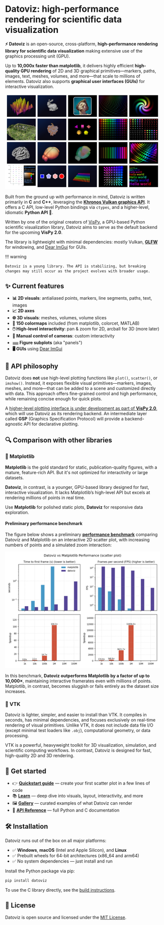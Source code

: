 # Datoviz: high-performance rendering for scientific data visualization

**⚡️ Datoviz** is an open-source, cross-platform, **high-performance rendering library for scientific data visualization** making extensive use of the graphics processing unit (GPU).

Up to **10,000x faster than matplotlib**, it delivers highly efficient **high-quality GPU rendering** of 2D and 3D graphical primitives—markers, paths, images, text, meshes, volumes, and more—that scale to millions of elements. Datoviz also supports **graphical user interfaces (GUIs)** for interactive visualization.

[![](https://raw.githubusercontent.com/datoviz/data/master/hero.jpg)](https://raw.githubusercontent.com/datoviz/data/master/hero.jpg)

Built from the ground up with performance in mind, Datoviz is written primarily in **C** and **C++**, leveraging the [**Khronos Vulkan graphics API**](https://www.vulkan.org/). It offers a C API, low-level Python bindings via `ctypes`, and a higher-level, idiomatic **Python API 🐍**.

Written by one of the original creators of [VisPy](https://vispy.org), a GPU-based Python scientific visualization library, Datoviz aims to serve as the default backend for the upcoming **VisPy 2.0**.

The library is lightweight with minimal dependencies: mostly Vulkan, [**GLFW**](https://www.glfw.org/) for windowing, and [Dear ImGui](https://github.com/ocornut/imgui/) for GUIs.

!!! warning

    Datoviz is a young library. The API is stabilizing, but breaking changes may still occur as the project evolves with broader usage.



## ✨ Current features

* **📊 2D visuals**: antialiased points, markers, line segments, paths, text, images
* **📈 2D axes**
* **🌐 3D visuals**: meshes, volumes, volume slices
* **🌈 150 colormaps** included (from matplotlib, colorcet, MATLAB)
* **🖱️ High-level interactivity**: pan & zoom for 2D, arcball for 3D (more later)
* **🎥 Manual control of cameras**: custom interactivity
* **𓈈 Figure subplots** (aka "panels")
* **🖥️ GUIs** using [Dear ImGui](https://github.com/ocornut/imgui/)


## 🧩 API philosophy

Datoviz does **not** use high-level plotting functions like `plot()`, `scatter()`, or `imshow()`. Instead, it exposes flexible visual primitives—markers, images, meshes, and more—that can be added to a scene and customized directly with data. This approach offers fine-grained control and high performance, while remaining concise enough for quick plots.

A [higher-level plotting interface is under development as part of **VisPy 2.0**](https://github.com/vispy/vispy/discussions/2661), which will use Datoviz as its rendering backend. An intermediate layer called **GSP** (Graphics Specification Protocol) will provide a backend-agnostic API for declarative plotting.


## 🔍 Comparison with other libraries

### 🐍 Matplotlib

**Matplotlib** is the gold standard for static, publication-quality figures, with a mature, feature-rich API. But it's not optimized for interactivity or large datasets.

**Datoviz**, in contrast, is a younger, GPU-based library designed for fast, interactive visualization. It lacks Matplotlib’s high-level API but excels at rendering millions of points in real time.

Use **Matplotlib** for polished static plots, **Datoviz** for responsive data exploration.

#### Preliminary performance benchmark

The figure below shows a preliminary [**performance benchmark**](https://github.com/datoviz/datoviz/blob/main/examples/benchmarks/benchmark_mpl.py) comparing Datoviz and Matplotlib on an interactive 2D scatter plot, with increasing numbers of points and a simulated zoom interaction:

<p align="center">
  <a href="https://github.com/datoviz/datoviz/blob/main/examples/benchmarks/benchmark_mpl.py"><img src="https://raw.githubusercontent.com/datoviz/data/master/screenshots/benchmark.png" alt="Datoviz vs Matplotlib benchmark"></a>
</p>

In this benchmark, **Datoviz outperforms Matplotlib by a factor of up to 10,000×**, maintaining interactive framerates even with millions of points. Matplotlib, in contrast, becomes sluggish or fails entirely as the dataset size increases.


### 🧊 VTK

Datoviz is lighter, simpler, and easier to install than VTK. It compiles in seconds, has minimal dependencies, and focuses exclusively on real-time rendering of visual primitives. Unlike VTK, it does not include data file I/O (except minimal test loaders like `.obj`), computational geometry, or data processing.

VTK is a powerful, heavyweight toolkit for 3D visualization, simulation, and scientific computing workflows. In contrast, Datoviz is designed for fast, high-quality 2D and 3D rendering.



## 🚀 Get started

- 👉 **[Quickstart guide](quickstart.md)** — create your first scatter plot in a few lines of code
- 📚 **[Learn](guide/index.md)** — deep dive into visuals, layout, interactivity, and more
- 🖼️ **[Gallery](gallery/index.md)** — curated examples of what Datoviz can render
- 🧩 **[API Reference](reference/api_py.md)** — full Python and C documentation



## 🛠️ Installation

Datoviz runs out of the box on all major platforms:

* ✅ **Windows**, **macOS** (Intel and Apple Silicon), and **Linux**
* ✅ Prebuilt wheels for 64-bit architectures (x86\_64 and arm64)
* ✅ No system dependencies — just install and run

Install the Python package via pip:

```bash
pip install datoviz
```

To use the C library directly, see the [build instructions](discussions/BUILD.md).



## 📄 License

Datoviz is open source and licensed under the [MIT License](discussions/LICENSE.md).
